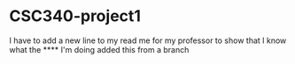 # CSC340-project1
I have to add a new line to my read me for my professor to show that I know what the \**** I'm doing
added this from a branch